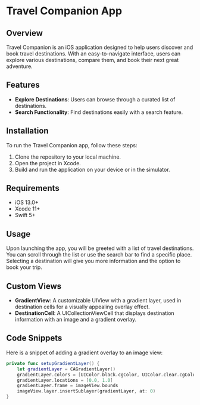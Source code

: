 # Travel Companion App

## Overview
Travel Companion is an iOS application designed to help users discover and book travel destinations. With an easy-to-navigate interface, users can explore various destinations, compare them, and book their next great adventure.

## Features
- **Explore Destinations**: Users can browse through a curated list of destinations.
- **Search Functionality**: Find destinations easily with a search feature.

## Installation
To run the Travel Companion app, follow these steps:

1. Clone the repository to your local machine.
2. Open the project in Xcode.
3. Build and run the application on your device or in the simulator.

## Requirements
- iOS 13.0+
- Xcode 11+
- Swift 5+

## Usage
Upon launching the app, you will be greeted with a list of travel destinations. You can scroll through the list or use the search bar to find a specific place. Selecting a destination will give you more information and the option to book your trip.

## Custom Views
- **GradientView**: A customizable UIView with a gradient layer, used in destination cells for a visually appealing overlay effect.
- **DestinationCell**: A UICollectionViewCell that displays destination information with an image and a gradient overlay.

## Code Snippets
Here is a snippet of adding a gradient overlay to an image view:

```swift
private func setupGradientLayer() {
    let gradientLayer = CAGradientLayer()
    gradientLayer.colors = [UIColor.black.cgColor, UIColor.clear.cgColor]
    gradientLayer.locations = [0.0, 1.0]
    gradientLayer.frame = imageView.bounds
    imageView.layer.insertSublayer(gradientLayer, at: 0)
}
